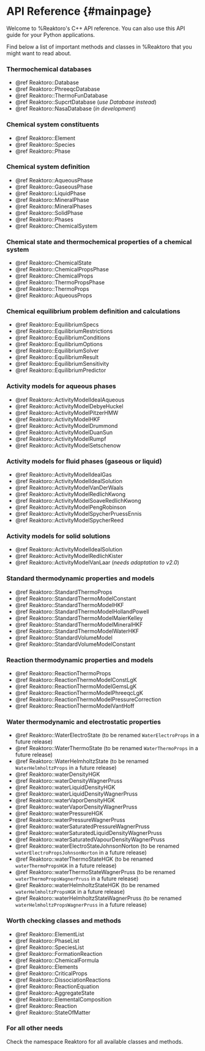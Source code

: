 # API Reference {#mainpage}

Welcome to %Reaktoro's C++ API reference. You can also use this API guide for
your Python applications.

Find below a list of important methods and classes in %Reaktoro that you might
want to read about.

### Thermochemical databases

- @ref Reaktoro::Database
- @ref Reaktoro::PhreeqcDatabase
- @ref Reaktoro::ThermoFunDatabase
- @ref Reaktoro::SupcrtDatabase (*use Database instead*)
- @ref Reaktoro::NasaDatabase (*in development*)

### Chemical system constituents

- @ref Reaktoro::Element
- @ref Reaktoro::Species
- @ref Reaktoro::Phase

### Chemical system definition

- @ref Reaktoro::AqueousPhase
- @ref Reaktoro::GaseousPhase
- @ref Reaktoro::LiquidPhase
- @ref Reaktoro::MineralPhase
- @ref Reaktoro::MineralPhases
- @ref Reaktoro::SolidPhase
- @ref Reaktoro::Phases
- @ref Reaktoro::ChemicalSystem

### Chemical state and thermochemical properties of a chemical system

- @ref Reaktoro::ChemicalState
- @ref Reaktoro::ChemicalPropsPhase
- @ref Reaktoro::ChemicalProps
- @ref Reaktoro::ThermoPropsPhase
- @ref Reaktoro::ThermoProps
- @ref Reaktoro::AqueousProps

### Chemical equilibrium problem definition and calculations

- @ref Reaktoro::EquilibriumSpecs
- @ref Reaktoro::EquilibriumRestrictions
- @ref Reaktoro::EquilibriumConditions
- @ref Reaktoro::EquilibriumOptions
- @ref Reaktoro::EquilibriumSolver
- @ref Reaktoro::EquilibriumResult
- @ref Reaktoro::EquilibriumSensitivity
- @ref Reaktoro::EquilibriumPredictor

### Activity models for aqueous phases

- @ref Reaktoro::ActivityModelIdealAqueous
- @ref Reaktoro::ActivityModelDebyeHuckel
- @ref Reaktoro::ActivityModelPitzerHMW
- @ref Reaktoro::ActivityModelHKF
- @ref Reaktoro::ActivityModelDrummond
- @ref Reaktoro::ActivityModelDuanSun
- @ref Reaktoro::ActivityModelRumpf
- @ref Reaktoro::ActivityModelSetschenow

### Activity models for fluid phases (gaseous or liquid)

- @ref Reaktoro::ActivityModelIdealGas
- @ref Reaktoro::ActivityModelIdealSolution
- @ref Reaktoro::ActivityModelVanDerWaals
- @ref Reaktoro::ActivityModelRedlichKwong
- @ref Reaktoro::ActivityModelSoaveRedlichKwong
- @ref Reaktoro::ActivityModelPengRobinson
- @ref Reaktoro::ActivityModelSpycherPruessEnnis
- @ref Reaktoro::ActivityModelSpycherReed

### Activity models for solid solutions

- @ref Reaktoro::ActivityModelIdealSolution
- @ref Reaktoro::ActivityModelRedlichKister
- @ref Reaktoro::ActivityModelVanLaar (*needs adaptation to v2.0*)

### Standard thermodynamic properties and models

- @ref Reaktoro::StandardThermoProps
- @ref Reaktoro::StandardThermoModelConstant
- @ref Reaktoro::StandardThermoModelHKF
- @ref Reaktoro::StandardThermoModelHollandPowell
- @ref Reaktoro::StandardThermoModelMaierKelley
- @ref Reaktoro::StandardThermoModelMineralHKF
- @ref Reaktoro::StandardThermoModelWaterHKF
- @ref Reaktoro::StandardVolumeModel
- @ref Reaktoro::StandardVolumeModelConstant

### Reaction thermodynamic properties and models

- @ref Reaktoro::ReactionThermoProps
- @ref Reaktoro::ReactionThermoModelConstLgK
- @ref Reaktoro::ReactionThermoModelGemsLgK
- @ref Reaktoro::ReactionThermoModelPhreeqcLgK
- @ref Reaktoro::ReactionThermoModelPressureCorrection
- @ref Reaktoro::ReactionThermoModelVantHoff

### Water thermodynamic and electrostatic properties

- @ref Reaktoro::WaterElectroState (to be renamed `WaterElectroProps` in a future release)
- @ref Reaktoro::WaterThermoState (to be renamed `WaterThermoProps` in a future release)
- @ref Reaktoro::WaterHelmholtzState (to be renamed `WaterHelmholtzProps` in a future release)
- @ref Reaktoro::waterDensityHGK
- @ref Reaktoro::waterDensityWagnerPruss
- @ref Reaktoro::waterLiquidDensityHGK
- @ref Reaktoro::waterLiquidDensityWagnerPruss
- @ref Reaktoro::waterVaporDensityHGK
- @ref Reaktoro::waterVaporDensityWagnerPruss
- @ref Reaktoro::waterPressureHGK
- @ref Reaktoro::waterPressureWagnerPruss
- @ref Reaktoro::waterSaturatedPressureWagnerPruss
- @ref Reaktoro::waterSaturatedLiquidDensityWagnerPruss
- @ref Reaktoro::waterSaturatedVapourDensityWagnerPruss
- @ref Reaktoro::waterElectroStateJohnsonNorton (to be renamed `waterElectroPropsJohnsonNorton` in a future release)
- @ref Reaktoro::waterThermoStateHGK (to be renamed `waterThermoPropsHGK` in a future release)
- @ref Reaktoro::waterThermoStateWagnerPruss (to be renamed `waterThermoPropsWagnerPruss` in a future release)
- @ref Reaktoro::waterHelmholtzStateHGK (to be renamed `waterHelmholtzPropsHGK` in a future release)
- @ref Reaktoro::waterHelmholtzStateWagnerPruss (to be renamed `waterHelmholtzPropsWagnerPruss` in a future release)

### Worth checking classes and methods

- @ref Reaktoro::ElementList
- @ref Reaktoro::PhaseList
- @ref Reaktoro::SpeciesList
- @ref Reaktoro::FormationReaction
- @ref Reaktoro::ChemicalFormula
- @ref Reaktoro::Elements
- @ref Reaktoro::CriticalProps
- @ref Reaktoro::DissociationReactions
- @ref Reaktoro::ReactionEquation
- @ref Reaktoro::AggregateState
- @ref Reaktoro::ElementalComposition
- @ref Reaktoro::Reaction
- @ref Reaktoro::StateOfMatter

### For all other needs

Check the namespace Reaktoro for all available classes and methods.
